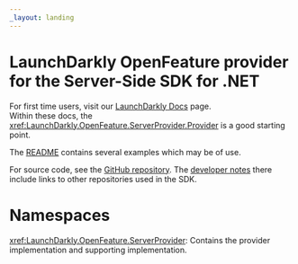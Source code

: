 ```yaml
---
_layout: landing
---
```


# LaunchDarkly OpenFeature provider for the Server-Side SDK for .NET

For first time users, visit our [LaunchDarkly Docs](https://docs.launchdarkly.com/sdk/server-side/dotnet) page.  
Within these docs, the <xref:LaunchDarkly.OpenFeature.ServerProvider.Provider> is a good starting point.

The [README](https://github.com/launchdarkly/openfeature-dotnet-server/tree/main/README.md) contains several examples which may be of use.

For source code, see the [GitHub repository](https://github.com/launchdarkly/openfeature-dotnet-server).
The [developer notes](https://github.com/launchdarkly/openfeature-dotnet-server/blob/main/CONTRIBUTING.md) there include links
to other repositories used in the SDK.

# Namespaces

<xref:LaunchDarkly.OpenFeature.ServerProvider>: Contains the provider implementation and supporting implementation.
